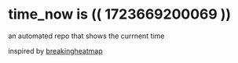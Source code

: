 # time_now is (( 1723669200069 ))

an automated repo that shows the currnent time

inspired by [breakingheatmap](https://github.com/breakingheatmap/breakingheatmap)
